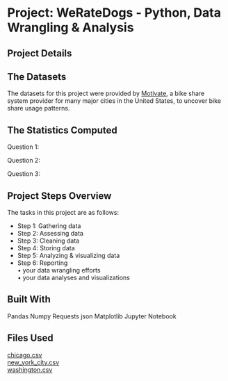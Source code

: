 # Project: WeRateDogs - Python, Data Wrangling & Analysis

## Project Details  


## The Datasets

The datasets for this project were provided by [Motivate](https://motivateco.com/), a bike share system provider for many major cities in the United States, to uncover bike share usage patterns. 
  
## The Statistics Computed

Question 1:


Question 2:


Question 3:

## Project Steps Overview
The tasks in this project are as follows:  
* Step 1: Gathering data  
* Step 2: Assessing data  
* Step 3: Cleaning data  
* Step 4: Storing data  
* Step 5: Analyzing & visualizing data    
* Step 6: Reporting    
•	your data wrangling efforts   
•	your data analyses and visualizations


## Built With
Pandas
Numpy
Requests
json
Matplotlib
Jupyter Notebook

## Files Used
[chicago.csv](https://video.udacity-data.com/topher/2019/February/5c747ce1_chicago/chicago.csv)  
[new_york_city.csv](https://video.udacity-data.com/topher/2019/February/5c747d01_new-york-city/new-york-city.csv)  
[washington.csv](https://video.udacity-data.com/topher/2019/February/5c747d10_washington/washington.csv)  
